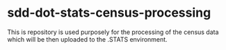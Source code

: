 # sdd-dot-stats-census-processing
This is repository is used purposely for the processing of the census data which will be then uploaded to the .STATS environment.
